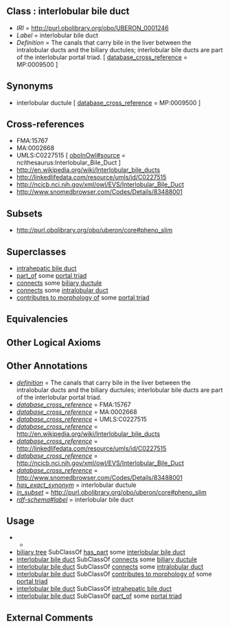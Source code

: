 
## Class : interlobular bile duct

 * *IRI* = http://purl.obolibrary.org/obo/UBERON_0001246
 * *Label* = interlobular bile duct
 * *Definition* = The canals that carry bile in the liver between the intralobular ducts and the biliary ductules; interlobular bile ducts are part of the interlobular portal triad. [ [database_cross_reference](../../ef/oboInOwl#hasDbXref.md) = MP:0009500 ]

## Synonyms

 * interlobular ductule [ [database_cross_reference](../../ef/oboInOwl#hasDbXref.md) = MP:0009500 ]

## Cross-references

 * FMA:15767
 * MA:0002668
 * UMLS:C0227515 [ [oboInOwl#source](../../ce/oboInOwl#source.md) = ncithesaurus:Interlobular_Bile_Duct ]
 * http://en.wikipedia.org/wiki/Interlobular_bile_ducts
 * http://linkedlifedata.com/resource/umls/id/C0227515
 * http://ncicb.nci.nih.gov/xml/owl/EVS/Interlobular_Bile_Duct
 * http://www.snomedbrowser.com/Codes/Details/83488001

## Subsets

 * http://purl.obolibrary.org/obo/uberon/core#pheno_slim

## Superclasses

 * [intrahepatic bile duct](../../UBERON/04/UBERON_0003704.md)
 * [part_of](../../BFO/50/BFO_0000050.md) some [portal triad](../../UBERON/79/UBERON_0001279.md)
 * [connects](../../RO/76/RO_0002176.md) some [biliary ductule](../../UBERON/58/UBERON_0004058.md)
 * [connects](../../RO/76/RO_0002176.md) some [intralobular duct](../../UBERON/19/UBERON_0014719.md)
 * [contributes to morphology of](../../RO/33/RO_0002433.md) some [portal triad](../../UBERON/79/UBERON_0001279.md)

## Equivalencies


## Other Logical Axioms


## Other Annotations

 * *[definition](../../IAO/15/IAO_0000115.md)* = The canals that carry bile in the liver between the intralobular ducts and the biliary ductules; interlobular bile ducts are part of the interlobular portal triad.
 * *[database_cross_reference](../../ef/oboInOwl#hasDbXref.md)* = FMA:15767
 * *[database_cross_reference](../../ef/oboInOwl#hasDbXref.md)* = MA:0002668
 * *[database_cross_reference](../../ef/oboInOwl#hasDbXref.md)* = UMLS:C0227515
 * *[database_cross_reference](../../ef/oboInOwl#hasDbXref.md)* = http://en.wikipedia.org/wiki/Interlobular_bile_ducts
 * *[database_cross_reference](../../ef/oboInOwl#hasDbXref.md)* = http://linkedlifedata.com/resource/umls/id/C0227515
 * *[database_cross_reference](../../ef/oboInOwl#hasDbXref.md)* = http://ncicb.nci.nih.gov/xml/owl/EVS/Interlobular_Bile_Duct
 * *[database_cross_reference](../../ef/oboInOwl#hasDbXref.md)* = http://www.snomedbrowser.com/Codes/Details/83488001
 * *[has_exact_synonym](../../ym/oboInOwl#hasExactSynonym.md)* = interlobular ductule
 * *[in_subset](../../et/oboInOwl#inSubset.md)* = http://purl.obolibrary.org/obo/uberon/core#pheno_slim
 * *[rdf-schema#label](../../el/rdf-schema#label.md)* = interlobular bile duct

## Usage

 * -
 * [biliary tree](../../UBERON/73/UBERON_0001173.md) SubClassOf [has_part](../../BFO/51/BFO_0000051.md) some [interlobular bile duct](../../UBERON/46/UBERON_0001246.md)
 * [interlobular bile duct](../../UBERON/46/UBERON_0001246.md) SubClassOf [connects](../../RO/76/RO_0002176.md) some [biliary ductule](../../UBERON/58/UBERON_0004058.md)
 * [interlobular bile duct](../../UBERON/46/UBERON_0001246.md) SubClassOf [connects](../../RO/76/RO_0002176.md) some [intralobular duct](../../UBERON/19/UBERON_0014719.md)
 * [interlobular bile duct](../../UBERON/46/UBERON_0001246.md) SubClassOf [contributes to morphology of](../../RO/33/RO_0002433.md) some [portal triad](../../UBERON/79/UBERON_0001279.md)
 * [interlobular bile duct](../../UBERON/46/UBERON_0001246.md) SubClassOf [intrahepatic bile duct](../../UBERON/04/UBERON_0003704.md)
 * [interlobular bile duct](../../UBERON/46/UBERON_0001246.md) SubClassOf [part_of](../../BFO/50/BFO_0000050.md) some [portal triad](../../UBERON/79/UBERON_0001279.md)

## External Comments

